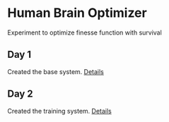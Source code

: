 # Human Brain Optimizer
Experiment to optimize finesse function with survival 

## Day 1
Created the base system. [Details](log_book/day_1/details.md)

## Day 2
Created the training system. [Details](log_book/day_2/details.md)